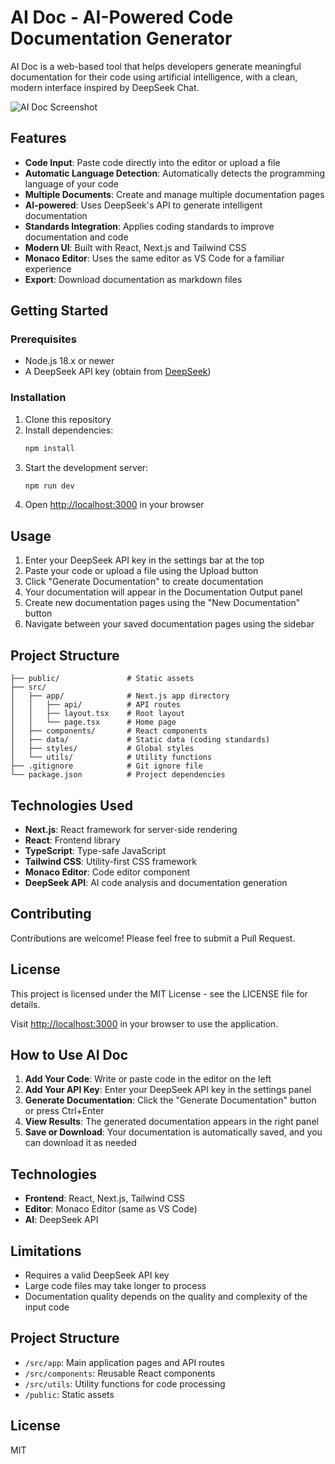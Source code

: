 # AI Doc - AI-Powered Code Documentation Generator

AI Doc is a web-based tool that helps developers generate meaningful documentation for their code using artificial intelligence, with a clean, modern interface inspired by DeepSeek Chat.

![AI Doc Screenshot](public/aidoc-screenshot.png)

## Features

- **Code Input**: Paste code directly into the editor or upload a file
- **Automatic Language Detection**: Automatically detects the programming language of your code
- **Multiple Documents**: Create and manage multiple documentation pages
- **AI-powered**: Uses DeepSeek's API to generate intelligent documentation
- **Standards Integration**: Applies coding standards to improve documentation and code
- **Modern UI**: Built with React, Next.js and Tailwind CSS
- **Monaco Editor**: Uses the same editor as VS Code for a familiar experience
- **Export**: Download documentation as markdown files

## Getting Started

### Prerequisites

- Node.js 18.x or newer
- A DeepSeek API key (obtain from [DeepSeek](https://deepseek.com))

### Installation

1. Clone this repository
2. Install dependencies:
   ```bash
   npm install
   ```
3. Start the development server:
   ```bash
   npm run dev
   ```
4. Open [http://localhost:3000](http://localhost:3000) in your browser

## Usage

1. Enter your DeepSeek API key in the settings bar at the top
2. Paste your code or upload a file using the Upload button
3. Click "Generate Documentation" to create documentation
4. Your documentation will appear in the Documentation Output panel
5. Create new documentation pages using the "New Documentation" button
6. Navigate between your saved documentation pages using the sidebar

## Project Structure

```
├── public/               # Static assets
├── src/
│   ├── app/              # Next.js app directory
│   │   ├── api/          # API routes
│   │   ├── layout.tsx    # Root layout
│   │   └── page.tsx      # Home page
│   ├── components/       # React components
│   ├── data/             # Static data (coding standards)
│   ├── styles/           # Global styles
│   └── utils/            # Utility functions
├── .gitignore            # Git ignore file
└── package.json          # Project dependencies
```

## Technologies Used

- **Next.js**: React framework for server-side rendering
- **React**: Frontend library
- **TypeScript**: Type-safe JavaScript
- **Tailwind CSS**: Utility-first CSS framework
- **Monaco Editor**: Code editor component
- **DeepSeek API**: AI code analysis and documentation generation

## Contributing

Contributions are welcome! Please feel free to submit a Pull Request.

## License

This project is licensed under the MIT License - see the LICENSE file for details.

Visit [http://localhost:3000](http://localhost:3000) in your browser to use the application.

## How to Use AI Doc

1. **Add Your Code**: Write or paste code in the editor on the left
2. **Add Your API Key**: Enter your DeepSeek API key in the settings panel
3. **Generate Documentation**: Click the "Generate Documentation" button or press Ctrl+Enter
4. **View Results**: The generated documentation appears in the right panel
5. **Save or Download**: Your documentation is automatically saved, and you can download it as needed

## Technologies

- **Frontend**: React, Next.js, Tailwind CSS
- **Editor**: Monaco Editor (same as VS Code)
- **AI**: DeepSeek API

## Limitations

- Requires a valid DeepSeek API key
- Large code files may take longer to process
- Documentation quality depends on the quality and complexity of the input code

## Project Structure

- `/src/app`: Main application pages and API routes
- `/src/components`: Reusable React components
- `/src/utils`: Utility functions for code processing
- `/public`: Static assets

## License

MIT
